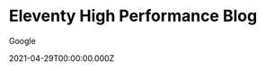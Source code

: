 ---
title: Eleventy High Performance Blog
github: https://github.com/google/eleventy-high-performance-blog
demo: https://www.industrialempathy.com/posts/eleventy-high-performance-blog/
license: MIT
author: Google
author_link: ''
author_twitter: GoogleOSS
author_github: google
date: 2021-04-29T00:00:00.000Z
ssg:
  - Eleventy
cms:
  - Netlifycms
css: null
archetype:
  - Blog
services: null
hosting:
  - Netlify
  - Vercel
description: >-
  A high performance blog template for the 11ty static site generator.A starter
  repository for building a blog with the Eleventy static site generator
  implementing a wide range of performance best practices.
stale: false
disabled_reason: Github repo not found
draft: false
---